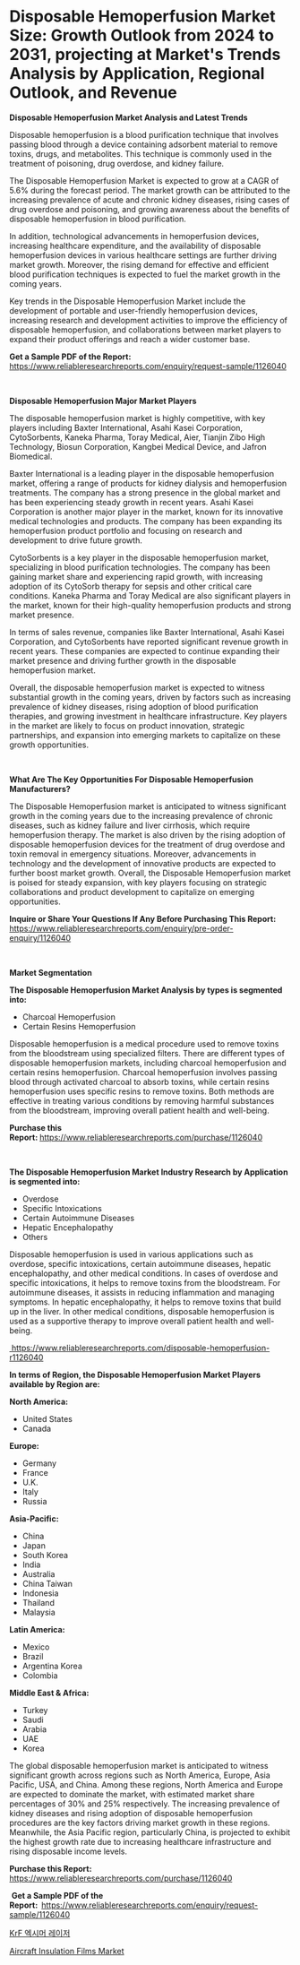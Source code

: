 <p><h1>Disposable Hemoperfusion Market Size: Growth Outlook from 2024 to 2031, projecting at Market's Trends Analysis by Application, Regional Outlook, and Revenue</h1></p><p><strong>Disposable Hemoperfusion Market Analysis and Latest Trends</strong></p>
<p><p>Disposable hemoperfusion is a blood purification technique that involves passing blood through a device containing adsorbent material to remove toxins, drugs, and metabolites. This technique is commonly used in the treatment of poisoning, drug overdose, and kidney failure.</p><p>The Disposable Hemoperfusion Market is expected to grow at a CAGR of 5.6% during the forecast period. The market growth can be attributed to the increasing prevalence of acute and chronic kidney diseases, rising cases of drug overdose and poisoning, and growing awareness about the benefits of disposable hemoperfusion in blood purification.</p><p>In addition, technological advancements in hemoperfusion devices, increasing healthcare expenditure, and the availability of disposable hemoperfusion devices in various healthcare settings are further driving market growth. Moreover, the rising demand for effective and efficient blood purification techniques is expected to fuel the market growth in the coming years.</p><p>Key trends in the Disposable Hemoperfusion Market include the development of portable and user-friendly hemoperfusion devices, increasing research and development activities to improve the efficiency of disposable hemoperfusion, and collaborations between market players to expand their product offerings and reach a wider customer base.</p></p>
<p><strong>Get a Sample PDF of the Report:&nbsp;</strong> <a href="https://www.reliableresearchreports.com/enquiry/request-sample/1126040">https://www.reliableresearchreports.com/enquiry/request-sample/1126040</a></p>
<p>&nbsp;</p>
<p><strong>Disposable Hemoperfusion Major Market Players</strong></p>
<p><p>The disposable hemoperfusion market is highly competitive, with key players including Baxter International, Asahi Kasei Corporation, CytoSorbents, Kaneka Pharma, Toray Medical, Aier, Tianjin Zibo High Technology, Biosun Corporation, Kangbei Medical Device, and Jafron Biomedical.</p><p>Baxter International is a leading player in the disposable hemoperfusion market, offering a range of products for kidney dialysis and hemoperfusion treatments. The company has a strong presence in the global market and has been experiencing steady growth in recent years. Asahi Kasei Corporation is another major player in the market, known for its innovative medical technologies and products. The company has been expanding its hemoperfusion product portfolio and focusing on research and development to drive future growth.</p><p>CytoSorbents is a key player in the disposable hemoperfusion market, specializing in blood purification technologies. The company has been gaining market share and experiencing rapid growth, with increasing adoption of its CytoSorb therapy for sepsis and other critical care conditions. Kaneka Pharma and Toray Medical are also significant players in the market, known for their high-quality hemoperfusion products and strong market presence.</p><p>In terms of sales revenue, companies like Baxter International, Asahi Kasei Corporation, and CytoSorbents have reported significant revenue growth in recent years. These companies are expected to continue expanding their market presence and driving further growth in the disposable hemoperfusion market.</p><p>Overall, the disposable hemoperfusion market is expected to witness substantial growth in the coming years, driven by factors such as increasing prevalence of kidney diseases, rising adoption of blood purification therapies, and growing investment in healthcare infrastructure. Key players in the market are likely to focus on product innovation, strategic partnerships, and expansion into emerging markets to capitalize on these growth opportunities.</p></p>
<p>&nbsp;</p>
<p><strong>What Are The Key Opportunities For Disposable Hemoperfusion Manufacturers?</strong></p>
<p><p>The Disposable Hemoperfusion market is anticipated to witness significant growth in the coming years due to the increasing prevalence of chronic diseases, such as kidney failure and liver cirrhosis, which require hemoperfusion therapy. The market is also driven by the rising adoption of disposable hemoperfusion devices for the treatment of drug overdose and toxin removal in emergency situations. Moreover, advancements in technology and the development of innovative products are expected to further boost market growth. Overall, the Disposable Hemoperfusion market is poised for steady expansion, with key players focusing on strategic collaborations and product development to capitalize on emerging opportunities.</p></p>
<p><strong>Inquire or Share Your Questions If Any Before Purchasing This Report:</strong> <a href="https://www.reliableresearchreports.com/enquiry/pre-order-enquiry/1126040">https://www.reliableresearchreports.com/enquiry/pre-order-enquiry/1126040</a></p>
<p>&nbsp;</p>
<p><strong>Market Segmentation</strong></p>
<p><strong>The Disposable Hemoperfusion Market Analysis by types is segmented into:</strong></p>
<p><ul><li>Charcoal Hemoperfusion</li><li>Certain Resins Hemoperfusion</li></ul></p>
<p><p>Disposable hemoperfusion is a medical procedure used to remove toxins from the bloodstream using specialized filters. There are different types of disposable hemoperfusion markets, including charcoal hemoperfusion and certain resins hemoperfusion. Charcoal hemoperfusion involves passing blood through activated charcoal to absorb toxins, while certain resins hemoperfusion uses specific resins to remove toxins. Both methods are effective in treating various conditions by removing harmful substances from the bloodstream, improving overall patient health and well-being.</p></p>
<p><strong>Purchase this Report:&nbsp;</strong><a href="https://www.reliableresearchreports.com/purchase/1126040">https://www.reliableresearchreports.com/purchase/1126040</a></p>
<p>&nbsp;</p>
<p><strong>The Disposable Hemoperfusion Market Industry Research by Application is segmented into:</strong></p>
<p><ul><li>Overdose</li><li>Specific Intoxications</li><li>Certain Autoimmune Diseases</li><li>Hepatic Encephalopathy</li><li>Others</li></ul></p>
<p><p>Disposable hemoperfusion is used in various applications such as overdose, specific intoxications, certain autoimmune diseases, hepatic encephalopathy, and other medical conditions. In cases of overdose and specific intoxications, it helps to remove toxins from the bloodstream. For autoimmune diseases, it assists in reducing inflammation and managing symptoms. In hepatic encephalopathy, it helps to remove toxins that build up in the liver. In other medical conditions, disposable hemoperfusion is used as a supportive therapy to improve overall patient health and well-being.</p></p>
<p><a href="https://www.reliableresearchreports.com/disposable-hemoperfusion-r1126040">&nbsp;https://www.reliableresearchreports.com/disposable-hemoperfusion-r1126040</a></p>
<p><strong>In terms of Region, the Disposable Hemoperfusion Market Players available by Region are:</strong></p>
<p>
    <p> <strong> North America: </strong>
        <ul>
            <li>United States</li>
            <li>Canada</li>
        </ul>
        </p> 
    <p> <strong> Europe: </strong>
        <ul>
            <li>Germany</li>
            <li>France</li>
            <li>U.K.</li>
            <li>Italy</li>
            <li>Russia</li>
        </ul>
        </p> 
    <p> <strong> Asia-Pacific: </strong>
        <ul>
            <li>China</li>
            <li>Japan</li>
            <li>South Korea</li>
            <li>India</li>
            <li>Australia</li>
            <li>China Taiwan</li>
            <li>Indonesia</li>
            <li>Thailand</li>
            <li>Malaysia</li>
        </ul>
        </p> 
    <p> <strong> Latin America: </strong>
        <ul>
            <li>Mexico</li>
            <li>Brazil</li>
            <li>Argentina Korea</li>
            <li>Colombia</li>
        </ul>
        </p> 
    <p> <strong> Middle East & Africa: </strong>
        <ul>
            <li>Turkey</li>
            <li>Saudi</li>
            <li>Arabia</li>
            <li>UAE</li>
            <li>Korea</li>
        </ul>
    </p>
    </p>
<p><p>The global disposable hemoperfusion market is anticipated to witness significant growth across regions such as North America, Europe, Asia Pacific, USA, and China. Among these regions, North America and Europe are expected to dominate the market, with estimated market share percentages of 30% and 25% respectively. The increasing prevalence of kidney diseases and rising adoption of disposable hemoperfusion procedures are the key factors driving market growth in these regions. Meanwhile, the Asia Pacific region, particularly China, is projected to exhibit the highest growth rate due to increasing healthcare infrastructure and rising disposable income levels.</p></p>
<p><strong>Purchase this Report: </strong><a href="https://www.reliableresearchreports.com/purchase/1126040">https://www.reliableresearchreports.com/purchase/1126040</a></p>
<p>&nbsp;<strong>Get a Sample PDF of the Report:&nbsp;&nbsp;</strong><a href="https://www.reliableresearchreports.com/enquiry/request-sample/1126040">https://www.reliableresearchreports.com/enquiry/request-sample/1126040</a></p>
<p><strong></strong></p>
<p><p><a href="https://github.com/laholand/Market-Research-Report-List-3/blob/main/934827346293.md">KrF 엑시머 레이저</a></p><p><a href="https://meowing-lemming-dd3.notion.site/Aircraft-Insulation-Films-Market-Analysis-and-Sze-Forecasted-for-period-from-2024-to-2031-107761eb283f47b7a84e78b542605740">Aircraft Insulation Films Market</a></p></p>